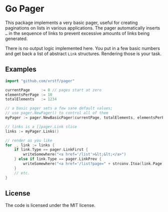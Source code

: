 Go Pager
========

This package implements a very basic pager, useful for creating paginations on lists in various
applications. The pager automatically inserts ``…`` in the sequence of links to prevent excessive
amounts of links being generated.

There is no output logic implemented here. You put in a few basic numbers and get back a list of
abstract ``Link`` structures. Rendering those is your task.

Examples
--------

```go
import "github.com/xrstf/pager"

currentPage     := 0 // pages start at zero
elementsPerPage := 10
totalElements   := 1234

// a basic pager sets a few sane default values;
// use pager.NewPager() to control all of them
myPager := pager.NewBasicPager(currentPage, totalElements, elementsPerPage)

// links is a []pager.Link slice
links := myPager.Links()

// render as you like
for _, link := links {
	if link.Type == pager.LinkFirst {
		writeSomewhere("<a href='/list'>&lt;&lt;</a>")
	} else if link.Type == pager.LinkPrev {
		writeSomewhere("<a href='/list?page=" + strconv.Itoa(link.Page) + "'>&lt;</a>")
	}
	// etc.
}
```

License
-------

The code is licensed under the MIT license.

